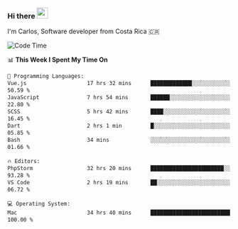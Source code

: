 ### Hi there <img src="https://media.giphy.com/media/hvRJCLFzcasrR4ia7z/giphy.gif" width="25px" height="25px">

I'm Carlos, Software developer from Costa Rica 🇨🇷

[//]: # (<a href="https://app.daily.dev/carum98"><img src="https://github.com/carum98/carum98/blob/main/devcard.svg" width="400" alt="Carlos Umaña Acevedo's Dev Card"/></a>)


<!--START_SECTION:waka-->
![Code Time](http://img.shields.io/badge/Code%20Time-12%2C264%20hrs%2022%20mins-blue)

📊 **This Week I Spent My Time On** 

```text
💬 Programming Languages: 
Vue.js                   17 hrs 32 mins      █████████████░░░░░░░░░░░░   50.59 % 
JavaScript               7 hrs 54 mins       ██████░░░░░░░░░░░░░░░░░░░   22.80 % 
SCSS                     5 hrs 42 mins       ████░░░░░░░░░░░░░░░░░░░░░   16.45 % 
Dart                     2 hrs 1 min         █░░░░░░░░░░░░░░░░░░░░░░░░   05.85 % 
Bash                     34 mins             ░░░░░░░░░░░░░░░░░░░░░░░░░   01.66 % 

🔥 Editors: 
PhpStorm                 32 hrs 20 mins      ███████████████████████░░   93.28 % 
VS Code                  2 hrs 19 mins       ██░░░░░░░░░░░░░░░░░░░░░░░   06.72 % 

💻 Operating System: 
Mac                      34 hrs 40 mins      █████████████████████████   100.00 % 
```


<!--END_SECTION:waka-->
